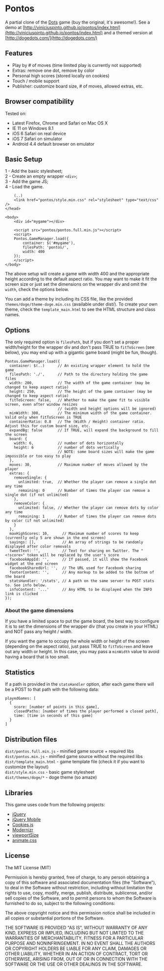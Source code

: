 # Pontos

A partial clone of the [Dots](http://weplaydots.com/) game (buy the original, it's awesome!). See a demo at [http://viniciuspinto.github.io/pontos/index.html](http://viniciuspinto.github.io/pontos/index.html) and a themed version at [http://dogedots.com/](http://dogedots.com/)

## Features

* Play by # of moves (time limited play is currently not supported)
* Extras: remove one dot, remove by color
* Personal high scores (stored locally on cookies)
* Touch / mobile support
* Publisher: customize board size, # of moves, allowed extras, etc.

## Browser compatibility

Tested on:

- Latest Firefox, Chrome and Safari on Mac OS X
- IE 11 on Windows 8.1
- iOS 6 Safari on real device
- iOS 7 Safari on simulator
- Android 4.4 default browser on emulator

## Basic Setup

1 - Add the basic stylesheet;<br />
2 - Create an empty wrapper `<div>`;<br />
3 - Add the game JS;<br />
4 - Load the game.

```
    (..)
    <link href="pontos/style.min.css" rel="stylesheet" type="text/css" />
</head>

<body>
    <div id="mygame"></div>

    <script src="pontos/pontos.full.min.js"></script>
    <script>
    Pontos.GameManager.load({
        container: $('#mygame'),
        filesPath: 'pontos/',
        width: 400
    });
    </script>
</body>
```

The above setup will create a game with width 400 and the appropriate height according to the default aspect ratio. You may want to make it fit the screen size or just set the dimensions on the wrapper div and omit the `width`, check the options below.

You can add a theme by including its CSS file, like the provided `themes/doge/theme-doge.min.css` (available under dist/). To create your own theme, check the `template_main.html` to see the HTML structure and class names.

## Options

The only required option is `filesPath`, but if you don't set a proper width/height for the wrapper div and don't pass TRUE to `fitToScreen` (see below), you may end up with a gigantic game board (might be fun, though).

```
Pontos.GameManager.load({
  container: $(..)      // An existing wrapper element to hold the game
  filesPath: './',      // Path to the directory holding the game files
  width: 200,           // The width of the game container (may be changed to keep aspect ratio)
  height: 250,          // The height of the game container (may be changed to keep aspect ratio)
  fitToScreen: false,   // Whether to make the game fit to visible screen, even after window resizes
                        // (width and height options will be ignored)
  minWidth: 300,        // The minimum width of the game container. Valid only when fitToScreen is TRUE
  containerRatio: 0.8   // The (Width / Height) container ratio. Adjust this for custom board size, etc.
  expandBg: false       // If TRUE, will expand the background to fill the screen
  board: {
    width: 6,           // number of dots horizontally
    height: 6           // number of dots vertically
                        // NOTE: some board sizes will make the game impossible or too easy to play
  },
  moves: 30,            // Maximum number of moves allowed by the player
  extras: {
    removeSingle: {
      unlimited: true,  // Whether the player can remove a single dot any time
      remaining: 0      // Number of times the player can remove a single dot (if not unlimited)
    },
    removeColor: {
      unlimited: false, // Whether the player can remove dots by color any time
      remaining: 1      // Number of times the player can remove dots by color (if not unlimited)
    }
  },
  maxHighScores: 10,      // Maximum number of scores to keep (currently only 5 are shown in the end screen)
  sayings: [],            // An array of strings to be randomly displayed after color removals
  tweetText: '',          // Text for sharing on Twitter. The "<!score>" token will be replaced by the user's score
  facebookAppId: '',      // If passed, it will show the Facebook widget at the end screen
  facebookSharedUrl: '',  // The URL used for Facebook sharing
  footerContent: '',      // Any markup to be added to the bottom of the board
  statsHandler: '/stats', // A path on the same server to POST stats to. See info below.
  infoContent: '...'      // Any HTML to be displayed when the INFO link is clicked
});
```

### About the game dimensions

If you have a limited space to put the game board, the best way to configure it is to set the dimensions of the wrapper div (that you create in your HTML) and NOT pass any height / width.

If you want the game to occupy the whole width or height of the screen (depending on the aspect ratio), just pass TRUE to `fitToScreen` and leave out any width or height. In this case, you may pass a `minWidth` value to avoid having a board that is too small.

## Statistics

If a path is provided in the `statsHandler` option, after each game there will be a POST to that path with the following data:

```
playedGames: [
  {
    score: [number of points in this game],
    closedPaths: [number of times the player performed a closed path],
    time: [time in seconds of this game]
  }
]
```

## Distribution files

`dist/pontos.full.min.js` - minified game source + required libs<br />
`dist/pontos.min.js` - minified game source without the required libs<br />
`dist/template_main.html` - game template file (check it if you want to customize the layout)<br />
`dist/style.min.css` - basic game stylesheet<br />
`dist/themes/doge/*` - doge theme (so amaze)<br />

## Libraries

This game uses code from the following projects:

- [jQuery](http://jquery.com)
- [jQuery Mobile](http://jquerymobile.com)
- [Cookies.js](https://github.com/ScottHamper/Cookies)
- [Modernizr](http://modernizr.com/)
- [viewportSize](https://github.com/tysonmatanich/viewportSize)
- [animate.css](https://github.com/daneden/animate.css)

## License

The MIT License (MIT)

Permission is hereby granted, free of charge, to any person obtaining a copy
of this software and associated documentation files (the "Software"), to deal
in the Software without restriction, including without limitation the rights
to use, copy, modify, merge, publish, distribute, sublicense, and/or sell
copies of the Software, and to permit persons to whom the Software is
furnished to do so, subject to the following conditions:

The above copyright notice and this permission notice shall be included in
all copies or substantial portions of the Software.

THE SOFTWARE IS PROVIDED "AS IS", WITHOUT WARRANTY OF ANY KIND, EXPRESS OR
IMPLIED, INCLUDING BUT NOT LIMITED TO THE WARRANTIES OF MERCHANTABILITY,
FITNESS FOR A PARTICULAR PURPOSE AND NONINFRINGEMENT. IN NO EVENT SHALL THE
AUTHORS OR COPYRIGHT HOLDERS BE LIABLE FOR ANY CLAIM, DAMAGES OR OTHER
LIABILITY, WHETHER IN AN ACTION OF CONTRACT, TORT OR OTHERWISE, ARISING FROM,
OUT OF OR IN CONNECTION WITH THE SOFTWARE OR THE USE OR OTHER DEALINGS IN
THE SOFTWARE.


